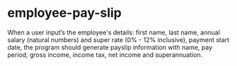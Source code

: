 # employee-pay-slip
When a user input’s the employee's details: first name, last name, annual salary (natural numbers) and super rate (0% - 12% inclusive), payment start date, the program should generate payslip information with name, pay period, gross income, income tax, net income and superannuation.
